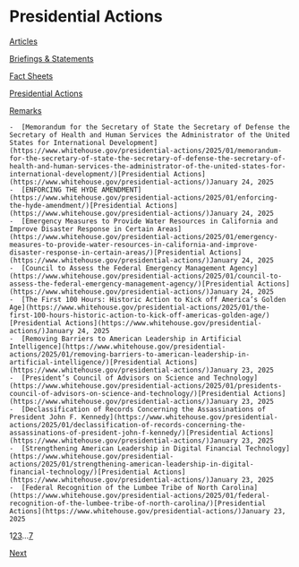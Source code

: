 # 					Presidential Actions				

[Articles](/articles/)

[Briefings &amp; Statements](/briefings-statements/)

[Fact Sheets](/fact-sheets/)

[Presidential Actions](/presidential-actions/)

[Remarks](/remarks/)

    -  [Memorandum for the Secretary of State the Secretary of Defense the Secretary of Health and Human Services the Administrator of the United States for International Development](https://www.whitehouse.gov/presidential-actions/2025/01/memorandum-for-the-secretary-of-state-the-secretary-of-defense-the-secretary-of-health-and-human-services-the-administrator-of-the-united-states-for-international-development/)[Presidential Actions](https://www.whitehouse.gov/presidential-actions/)January 24, 2025 
    -  [ENFORCING THE HYDE AMENDMENT](https://www.whitehouse.gov/presidential-actions/2025/01/enforcing-the-hyde-amendment/)[Presidential Actions](https://www.whitehouse.gov/presidential-actions/)January 24, 2025 
    -  [Emergency Measures to Provide Water Resources in California and Improve Disaster Response in Certain Areas](https://www.whitehouse.gov/presidential-actions/2025/01/emergency-measures-to-provide-water-resources-in-california-and-improve-disaster-response-in-certain-areas/)[Presidential Actions](https://www.whitehouse.gov/presidential-actions/)January 24, 2025 
    -  [Council to Assess the Federal Emergency Management Agency](https://www.whitehouse.gov/presidential-actions/2025/01/council-to-assess-the-federal-emergency-management-agency/)[Presidential Actions](https://www.whitehouse.gov/presidential-actions/)January 24, 2025 
    -  [The First 100 Hours: Historic Action to Kick off America’s Golden Age](https://www.whitehouse.gov/presidential-actions/2025/01/the-first-100-hours-historic-action-to-kick-off-americas-golden-age/)[Presidential Actions](https://www.whitehouse.gov/presidential-actions/)January 24, 2025 
    -  [Removing Barriers to American Leadership in Artificial Intelligence](https://www.whitehouse.gov/presidential-actions/2025/01/removing-barriers-to-american-leadership-in-artificial-intelligence/)[Presidential Actions](https://www.whitehouse.gov/presidential-actions/)January 23, 2025 
    -  [President’s Council of Advisors on Science and Technology](https://www.whitehouse.gov/presidential-actions/2025/01/presidents-council-of-advisors-on-science-and-technology/)[Presidential Actions](https://www.whitehouse.gov/presidential-actions/)January 23, 2025 
    -  [Declassification of Records Concerning the Assassinations of President John F. Kennedy](https://www.whitehouse.gov/presidential-actions/2025/01/declassification-of-records-concerning-the-assassinations-of-president-john-f-kennedy/)[Presidential Actions](https://www.whitehouse.gov/presidential-actions/)January 23, 2025 
    -  [Strengthening American Leadership in Digital Financial Technology](https://www.whitehouse.gov/presidential-actions/2025/01/strengthening-american-leadership-in-digital-financial-technology/)[Presidential Actions](https://www.whitehouse.gov/presidential-actions/)January 23, 2025 
    -  [Federal Recognition of the Lumbee Tribe of North Carolina](https://www.whitehouse.gov/presidential-actions/2025/01/federal-recognition-of-the-lumbee-tribe-of-north-carolina/)[Presidential Actions](https://www.whitehouse.gov/presidential-actions/)January 23, 2025 

1[2](https://www.whitehouse.gov/presidential-actions/page/2/)[3](https://www.whitehouse.gov/presidential-actions/page/3/)…[7](https://www.whitehouse.gov/presidential-actions/page/7/)

[Next](https://www.whitehouse.gov/presidential-actions/page/2/)
